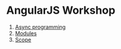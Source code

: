 # AngularJS Workshop

1. [Async programming](./01-async.md)
2. [Modules](./02-modules.md)
3. [Scope](./03-scope.md)
